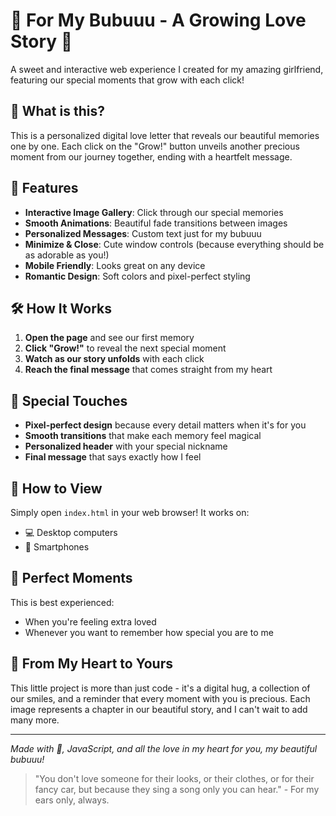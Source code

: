 # 💖 For My Bubuuu - A Growing Love Story 💖

A sweet and interactive web experience I created for my amazing girlfriend, featuring our special moments that grow with each click!

## 🌟 What is this?

This is a personalized digital love letter that reveals our beautiful memories one by one. Each click on the "Grow!" button unveils another precious moment from our journey together, ending with a heartfelt message.

## 🎁 Features

- **Interactive Image Gallery**: Click through our special memories
- **Smooth Animations**: Beautiful fade transitions between images
- **Personalized Messages**: Custom text just for my bubuuu
- **Minimize & Close**: Cute window controls (because everything should be as adorable as you!)
- **Mobile Friendly**: Looks great on any device
- **Romantic Design**: Soft colors and pixel-perfect styling

## 🛠️ How It Works

1. **Open the page** and see our first memory
2. **Click "Grow!"** to reveal the next special moment
3. **Watch as our story unfolds** with each click
4. **Reach the final message** that comes straight from my heart

## 💌 Special Touches

- **Pixel-perfect design** because every detail matters when it's for you
- **Smooth transitions** that make each memory feel magical
- **Personalized header** with your special nickname
- **Final message** that says exactly how I feel

## 📱 How to View

Simply open `index.html` in your web browser! It works on:
- 💻 Desktop computers
- 📱 Smartphones

## 🎵 Perfect Moments

This is best experienced:
- When you're feeling extra loved
- Whenever you want to remember how special you are to me

## 💝 From My Heart to Yours

This little project is more than just code - it's a digital hug, a collection of our smiles, and a reminder that every moment with you is precious. Each image represents a chapter in our beautiful story, and I can't wait to add many more.

---

*Made with 💖, JavaScript, and all the love in my heart for you, my beautiful bubuuu!*

> "You don't love someone for their looks, or their clothes, or for their fancy car, but because they sing a song only you can hear." - For my ears only, always.
